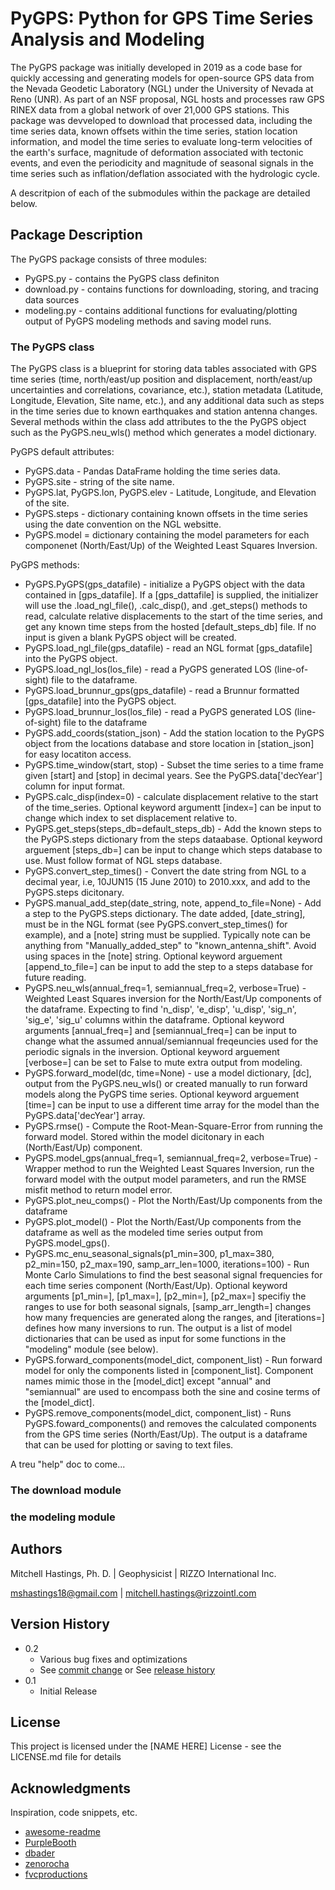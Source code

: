 # PyGPS: Python for GPS Time Series Analysis and Modeling

The PyGPS package was initially developed in 2019 as a code base for quickly accessing and generating models for open-source GPS data 
from the Nevada Geodetic Laboratory (NGL) under the University of Nevada at Reno (UNR). As part of an NSF proposal, NGL hosts and 
processes raw GPS RINEX data from a global network of over 21,000 GPS stations. This package was devveloped to download that processed 
data, including the time series data, known offsets within the time series, station location information, and model the time series to 
evaluate long-term velocities of the earth's surface, magnitude of deformation associated with tectonic events, and even the periodicity 
and magnitude of seasonal signals in the time series such as inflation/deflation associated with the hydrologic cycle. 

A descritpion of each of the submodules within the package are detailed below.

## Package Description

The PyGPS package consists of three modules:

* PyGPS.py - contains the PyGPS class definiton
* download.py - contains functions for downloading, storing, and tracing data sources
* modeling.py - contains additional functions for evaluating/plotting output of PyGPS modeling methods and saving model runs.

### The PyGPS class 

The PyGPS class is a blueprint for storing data tables associated with GPS time series (time, north/east/up position and displacement, north/east/up uncertainties and correlations, covariance, etc.), station metadata (Latitude, Longitude, Elevation, Site name, etc.), and any additional data such as steps in the time series due to known earthquakes and station antenna changes. Several methods within the class add attributes to the the PyGPS object such as the PyGPS.neu_wls() method which generates a model dictionary.

PyGPS default attributes:
* PyGPS.data - Pandas DataFrame holding the time series data.
* PyGPS.site - string of the site name.
* PyGPS.lat, PyGPS.lon, PyGPS.elev - Latitude, Longitude, and Elevation of the site.
* PyGPS.steps - dictionary containing known offsets in the time series using the date convention on the NGL websitte.
* PyGPS.model = dictionary containing the model parameters for each componenet (North/East/Up) of the Weighted Least Squares Inversion.

PyGPS methods:
* PyGPS.PyGPS(gps_datafile) - initialize a PyGPS object with the data contained in [gps_datafile]. If a [gps_dattafile] is supplied, the initializer will use the .load_ngl_file(), .calc_disp(), and .get_steps() methods to read, calculate relative displacements to the start of the time series, and get any known time steps from the hosted [default_steps_db] file. If no input is given a blank PyGPS object will be created.
* PyGPS.load_ngl_file(gps_datafile) - read an NGL format [gps_datafile] into the PyGPS object.
* PyGPS.load_ngl_los(los_file) - read a PyGPS generated LOS (line-of-sight) file to the dataframe.
* PyGPS.load_brunnur_gps(gps_datafile) - read a Brunnur formatted [gps_datafile] into the PyGPS object.
* PyGPS.load_brunnur_los(los_file) - read a PyGPS generated LOS (line-of-sight) file to the dataframe
* PyGPS.add_coords(station_json) - Add the station location to the PyGPS object from the locations database and store location in [station_json] for easy locatiton access. 
* PyGPS.time_window(start, stop) - Subset the time series to a time frame given [start] and [stop] in decimal years. See the PyGPS.data['decYear'] column for input format.
* PyGPS.calc_disp(index=0) - calculate displacement relative to the start of the time_series. Optional keyword argumentt [index=] can be input to change which index to set displacement relative to.
* PyGPS.get_steps(steps_db=default_steps_db) - Add the known steps to the PyGPS.steps dictionary from the steps dataabase. Optional keyword arguement [steps_db=] can be input to change which steps database to use. Must follow format of NGL steps database.
* PyGPS.convert_step_times() - Convert the date string from NGL to a decimal year, i.e, 10JUN15 (15 June 2010) to 2010.xxx, and add to the PyGPS.steps dicitonary.
* PyGPS.manual_add_step(date_string, note, append_to_file=None) - Add a step to the PyGPS.steps dictionary. The date added, [date_string], must be in the NGL format (see PyGPS.convert_step_times() for example), and a [note] string must be supplied. Typically note can be anything from "Manually_added_step" to "known_antenna_shift". Avoid using spaces in the [note] string. Optional keyword arguement [append_to_file=] can be input to add the step to a steps database for future reading.
* PyGPS.neu_wls(annual_freq=1, semiannual_freq=2, verbose=True) - Weighted Least Squares inversion for the North/East/Up components of the dataframe. Expecting to find 'n_disp', 'e_disp', 'u_disp', 'sig_n', 'sig_e', 'sig_u' columns within the dataframe. Optional keyword arguments [annual_freq=] and [semiannual_freq=] can be input to change what the assumed annual/semiannual freqeuncies used for the periodic signals in the inversion. Optional keyword arguement [verbose=] can be set to False to mute extra output from modeling.
* PyGPS.forward_model(dc, time=None) - use a model dictionary, [dc], output from the PyGPS.neu_wls() or created manually to run forward models along the PyGPS time series. Optional keyword arguement [time=] can be input to use a different time array for the model than the PyGPS.data['decYear'] array. 
* PyGPS.rmse() - Compute the Root-Mean-Square-Error from running the forward model. Stored within the model dicitonary in each (North/East/Up) component.
* PyGPS.model_gps(annual_freq=1, semiannual_freq=2, verbose=True) - Wrapper method to run the Weighted Least Squares Inversion, run the forward model with the output model parameters, and run the RMSE misfit method to return model error. 
* PyGPS.plot_neu_comps() - Plot the North/East/Up components from the dataframe
* PyGPS.plot_model() - Plot the North/East/Up components from the dataframe as well as the modeled time series output from PyGPS.model_gps().
* PyGPS.mc_enu_seasonal_signals(p1_min=300, p1_max=380, p2_min=150, p2_max=190, samp_arr_len=1000, iterations=100) - Run Monte Carlo Simulations to find the best seasonal signal frequencies for each time series component (North/East/Up). Optional keyword arguments [p1_min=], [p1_max=], [p2_min=], [p2_max=] specifiy the ranges to use for both seasonal signals, [samp_arr_length=] changes how many frequencies are generated along the ranges, and [iterations=] defines how many inversions to run. The output is a list of model dictionaries that can be used as input for some functions in the "modeling" module (see below). 
* PyGPS.forward_components(model_dict, component_list) - Run forward model for only the components listed in [component_list]. Component names mimic those in the [model_dict] except "annual" and "semiannual" are used to encompass both the sine and cosine terms of the [model_dict]. 
* PyGPS.remove_components(model_dict, component_list) - Runs PyGPS.foward_components() and removes the calculated components from the GPS time series (North/East/Up). The output is a dataframe that can be used for plotting or saving to text files. 

A treu "help" doc to come...

### The download module


### the modeling module

## Authors

Mitchell Hastings, Ph. D. | Geophysicist | RIZZO International Inc.

mshastings18@gmail.com | mitchell.hastings@rizzointl.com

## Version History

* 0.2
    * Various bug fixes and optimizations
    * See [commit change]() or See [release history]()
* 0.1
    * Initial Release

## License

This project is licensed under the [NAME HERE] License - see the LICENSE.md file for details

## Acknowledgments

Inspiration, code snippets, etc.
* [awesome-readme](https://github.com/matiassingers/awesome-readme)
* [PurpleBooth](https://gist.github.com/PurpleBooth/109311bb0361f32d87a2)
* [dbader](https://github.com/dbader/readme-template)
* [zenorocha](https://gist.github.com/zenorocha/4526327)
* [fvcproductions](https://gist.github.com/fvcproductions/1bfc2d4aecb01a834b46)
